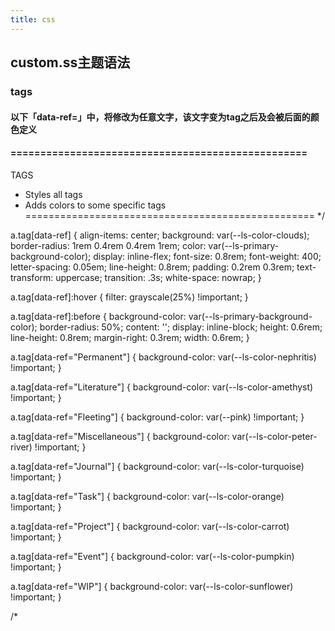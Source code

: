 ```yaml
---
title: css
---
```


## custom.ss主题语法
### tags
#### 以下「data-ref=**」中，将**修改为任意文字，该文字变为tag之后及会被后面的颜色定义
#### ==================================================
TAGS
- Styles all tags
- Adds colors to some specific tags
==================================================
*/

a.tag[data-ref] {
    align-items: center;
    background: var(--ls-color-clouds);
    border-radius: 1rem 0.4rem 0.4rem 1rem;
    color: var(--ls-primary-background-color);
    display: inline-flex;
    font-size: 0.8rem;
    font-weight: 400;
    letter-spacing: 0.05em;
    line-height: 0.8rem;
    padding: 0.2rem 0.3rem;
    text-transform: uppercase;
    transition: .3s;
    white-space: nowrap;
}

a.tag[data-ref]:hover {
    filter: grayscale(25%) !important;
}

a.tag[data-ref]:before {
    background-color: var(--ls-primary-background-color);
    border-radius: 50%;
    content: '';
    display: inline-block;
    height: 0.6rem;
    line-height: 0.8rem;
    margin-right: 0.3rem;
    width: 0.6rem;
}

a.tag[data-ref="Permanent"] {
    background-color: var(--ls-color-nephritis) !important;
}

a.tag[data-ref="Literature"] {
    background-color: var(--ls-color-amethyst) !important;
}

a.tag[data-ref="Fleeting"] {
    background-color: var(--pink) !important;
}

a.tag[data-ref="Miscellaneous"] {
    background-color: var(--ls-color-peter-river) !important;
}

a.tag[data-ref="Journal"] {
    background-color: var(--ls-color-turquoise) !important;
}

a.tag[data-ref="Task"] {
    background-color: var(--ls-color-orange) !important;
}

a.tag[data-ref="Project"] {
    background-color: var(--ls-color-carrot) !important;
}

a.tag[data-ref="Event"] {
    background-color: var(--ls-color-pumpkin) !important;
}

a.tag[data-ref="WIP"] {
    background-color: var(--ls-color-sunflower) !important;
}

/*
###
